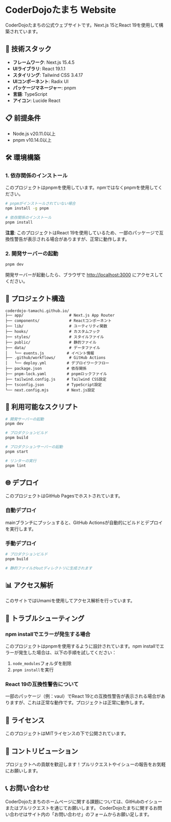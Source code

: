 # CoderDojoたまち Website

CoderDojoたまちの公式ウェブサイトです。Next.js 15とReact 19を使用して構築されています。

## 🚀 技術スタック

- **フレームワーク**: Next.js 15.4.5
- **UIライブラリ**: React 19.1.1
- **スタイリング**: Tailwind CSS 3.4.17
- **UIコンポーネント**: Radix UI
- **パッケージマネージャー**: pnpm
- **言語**: TypeScript
- **アイコン**: Lucide React

## 📋 前提条件

- Node.js v20.11.0以上
- pnpm v10.14.0以上

## 🛠️ 環境構築

### 1. 依存関係のインストール

このプロジェクトはpnpmを使用しています。npmではなくpnpmを使用してください。

```bash
# pnpmがインストールされていない場合
npm install -g pnpm

# 依存関係のインストール
pnpm install
```

**注意**: このプロジェクトはReact 19を使用しているため、一部のパッケージで互換性警告が表示される場合がありますが、正常に動作します。

### 2. 開発サーバーの起動

```bash
pnpm dev
```

開発サーバーが起動したら、ブラウザで [http://localhost:3000](http://localhost:3000) にアクセスしてください。

## 📁 プロジェクト構造

```
coderdojo-tamachi.github.io/
├── app/                    # Next.js App Router
├── components/             # Reactコンポーネント
├── lib/                    # ユーティリティ関数
├── hooks/                  # カスタムフック
├── styles/                 # スタイルファイル
├── public/                 # 静的ファイル
├── data/                   # データファイル
│   └── events.js          # イベント情報
├── .github/workflows/      # GitHub Actions
│   └── deploy.yml         # デプロイワークフロー
├── package.json           # 依存関係
├── pnpm-lock.yaml         # pnpmロックファイル
├── tailwind.config.js     # Tailwind CSS設定
├── tsconfig.json          # TypeScript設定
└── next.config.mjs        # Next.js設定
```

## 🎯 利用可能なスクリプト

```bash
# 開発サーバーの起動
pnpm dev

# プロダクションビルド
pnpm build

# プロダクションサーバーの起動
pnpm start

# リンターの実行
pnpm lint
```

## 🌐 デプロイ

このプロジェクトはGitHub Pagesでホストされています。

### 自動デプロイ

mainブランチにプッシュすると、GitHub Actionsが自動的にビルドとデプロイを実行します。

### 手動デプロイ

```bash
# プロダクションビルド
pnpm build

# 静的ファイルがoutディレクトリに生成されます
```

## 📊 アクセス解析

このサイトではUmamiを使用してアクセス解析を行っています。

## 🔧 トラブルシューティング

### npm installでエラーが発生する場合

このプロジェクトはpnpmを使用するように設計されています。npm installでエラーが発生した場合は、以下の手順を試してください：

1. `node_modules`フォルダを削除
2. `pnpm install`を実行

### React 19の互換性警告について

一部のパッケージ（例：vaul）でReact 19との互換性警告が表示される場合がありますが、これは正常な動作です。プロジェクトは正常に動作します。

## 📝 ライセンス

このプロジェクトはMITライセンスの下で公開されています。

## 🤝 コントリビューション

プロジェクトへの貢献を歓迎します！プルリクエストやイシューの報告をお気軽にお願いします。

## 📞 お問い合わせ

CoderDojoたまちのホームページに関する課題については、GitHubのイシューまたはプルリクエストを通じてお願いします。
CoderDojoたまちに関するお問い合わせはサイト内の「お問い合わせ」のフォームからお願い足します。

